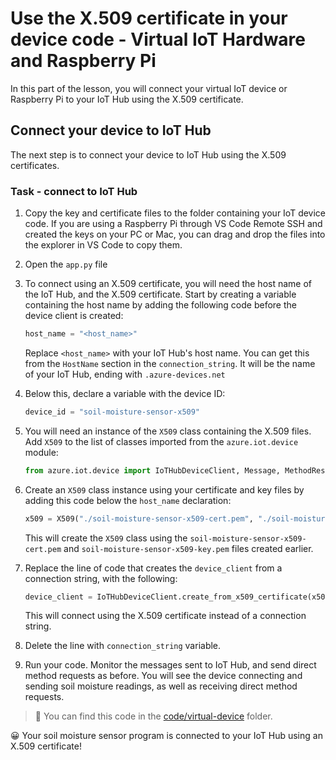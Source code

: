 # Use the X.509 certificate in your device code - Virtual IoT Hardware and Raspberry Pi

In this part of the lesson, you will connect your virtual IoT device or Raspberry Pi to your IoT Hub using the X.509 certificate.

## Connect your device to IoT Hub

The next step is to connect your device to IoT Hub using the X.509 certificates.

### Task - connect to IoT Hub

1. Copy the key and certificate files to the folder containing your IoT device code. If you are using a Raspberry Pi through VS Code Remote SSH and created the keys on your PC or Mac, you can drag and drop the files into the explorer in VS Code to copy them.

1. Open the `app.py` file

1. To connect using an X.509 certificate, you will need the host name of the IoT Hub, and the X.509 certificate. Start by creating a variable containing the host name by adding the following code before the device client is created:

    ```python
    host_name = "<host_name>"
    ```

    Replace `<host_name>` with your IoT Hub's host name. You can get this from the `HostName` section in the `connection_string`. It will be the name of your IoT Hub, ending with `.azure-devices.net`

1. Below this, declare a variable with the device ID:

    ```python
    device_id = "soil-moisture-sensor-x509"
    ```

1. You will need an instance of the `X509` class containing the X.509 files. Add `X509` to the list of classes imported from the `azure.iot.device` module:

    ```python
    from azure.iot.device import IoTHubDeviceClient, Message, MethodResponse, X509
    ```

1. Create an `X509` class instance using your certificate and key files by adding this code below the `host_name` declaration:

    ```python
    x509 = X509("./soil-moisture-sensor-x509-cert.pem", "./soil-moisture-sensor-x509-key.pem")
    ```

    This will create the `X509` class using the `soil-moisture-sensor-x509-cert.pem` and `soil-moisture-sensor-x509-key.pem` files created earlier.

1. Replace the line of code that creates the `device_client` from a connection string, with the following:

    ```python
    device_client = IoTHubDeviceClient.create_from_x509_certificate(x509, host_name, device_id)
    ```

    This will connect using the X.509 certificate instead of a connection string.
    
1. Delete the line with `connection_string` variable.

1. Run your code. Monitor the messages sent to IoT Hub, and send direct method requests as before. You will see the device connecting and sending soil moisture readings, as well as receiving direct method requests.

> 💁 You can find this code in the [code/virtual-device](code/virtual-device) folder.

😀 Your soil moisture sensor program is connected to your IoT Hub using an X.509 certificate!
